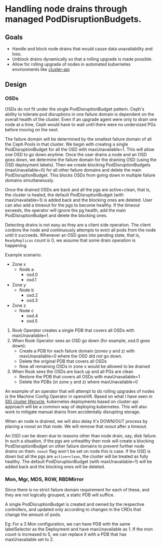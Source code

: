 # Handling node drains through managed PodDisruptionBudgets.

## Goals

- Handle and block node drains that would cause data unavailability and loss.
- Unblock drains dynamically so that a rolling upgrade is made possible.
- Allow for rolling upgrade of nodes in automated kubernetes environments like [cluster-api](https://github.com/kubernetes-sigs/cluster-api)



## Design

### OSDs

OSDs do not fit under the single PodDisruptionBudget pattern. Ceph's ability to tolerate pod disruptions in one failure domain is dependent on the overall health of the cluster.
Even if an upgrade agent were only to drain one node at a time, Ceph would have to wait until there were no undersized PGs before moving on the next.

The failure domain will be determined by the smallest failure domain of all the Ceph Pools in that cluster.
We begin with creating a single PodDisruptionBudget for all the OSD with maxUnavailable=1. This will allow one OSD to go down anytime. Once the user drains a node and an OSD goes down, we determine the failure domain for the draining OSD (using the OSD deployment labels). Then we create blocking PodDisruptionBudgets (maxUnavailable=0) for all other failure domains and delete the main PodDisruptionBudget. This blocks OSDs from going down in multiple failure domains simultaneously.

Once the drained OSDs are back and all the pgs are active+clean, that is, the cluster is healed, the default PodDisruptionBudget (with maxUnavailable=1) is added back and the blocking ones are deleted. User can also add a timeout for the pgs to become healthy. If the timeout exceeds, the operator will ignore the pg health, add the main PodDisruptionBudget and delete the blocking ones.

Detecting drains is not easy as they are a client side operation. The client cordons the node and continuously attempts to evict all pods from the node until it succeeds. Whenever an OSD goes into pending state, that is, `ReadyReplicas` count is 0, we assume that some drain operation is happening.

Example scenario:

- Zone x
  - Node a
    - osd.0
    - osd.1
- Zone y
  - Node b
    - osd.2
    - osd.3
- Zone z
  - Node c
    - osd.4
    - osd.5

1. Rook Operator creates a single PDB that covers all OSDs with maxUnavailable=1.
2. When Rook Operator sees an OSD go down (for example, osd.0 goes down):
   - Create a PDB for each failure domain (zones y and z) with maxUnavailable=0 where the OSD did *not* go down.
   - Delete the original PDB that covers all OSDs
   - Now all remaining OSDs in zone x would be allowed to be drained
3. When Rook sees the OSDs are back up and all PGs are clean
   - Restore the PDB that covers all OSDs with maxUnavailable=1
   - Delete the PDBs (in zone y and z) where maxUnavailable=0

An example of an operator that will attempt to do rolling upgrades of nodes is the Machine Config Operator in openshift. Based on what I have seen in
[SIG cluster lifecycle](https://github.com/kubernetes/community/tree/master/sig-cluster-lifecycle), kubernetes deployments based on cluster-api approach will be
a common way of deploying kubernetes. This will also work to mitigate manual drains from accidentally disrupting storage.

When an node is drained, we will also delay it's DOWN/OUT process by placing a noout on that node. We will remove that noout after a timeout.

An OSD can be down due to reasons other than node drain, say, disk failure. In such a situation, if the pgs are unhealthy then rook will create a blocking PodDisruptionBudget on other failure domains to prevent further node drains on them. `noout` flag won't be set on node this is case. If the OSD is down but all the pgs are `active+clean`, the cluster will be treated as fully healthy. The default PodDisruptionBudget (with maxUnavailable=1) will be added back and the blocking ones will be deleted.

### Mon, Mgr, MDS, RGW, RBDMirror

Since there is no strict failure domain requirement for each of these, and they are not logically grouped, a static PDB will suffice.

A single PodDisruptionBudget is created and owned by the respective controllers, and updated only according to changes in the CRDs that change the amount of pods.

Eg: For a 3 Mon configuration, we can have PDB with the same labelSelector as the Deployment and have maxUnavailable as 1.
If the mon count is increased to 5, we can replace it with a PDB that has maxUnavailable set to 2.
